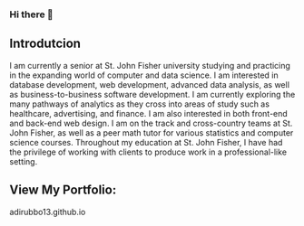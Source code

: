 ### Hi there 👋
## Introdutcion
I am currently a senior at St. John Fisher university studying and practicing in the expanding world of computer and data science. I am interested in database development, web development, advanced data analysis, as well as business-to-business software development. I am currently exploring the many pathways of analytics as they cross into areas of study such as healthcare, advertising, and finance. I am also interested in both front-end and back-end web design.
I am on the track and cross-country teams at St. John Fisher, as well as a peer math tutor for various statistics and computer science courses. Throughout my education at St. John Fisher, I have had the privilege of working with clients to produce work in a professional-like setting. 
## View My Portfolio:
adirubbo13.github.io

<!--
**adirubbo13/adirubbo13** is a ✨ _special_ ✨ repository because its `README.md` (this file) appears on your GitHub profile.

Here are some ideas to get you started:

- 🔭 I’m currently working on ...
- 🌱 I’m currently learning ...
- 👯 I’m looking to collaborate on ...
- 🤔 I’m looking for help with ...
- 💬 Ask me about ...
- 📫 How to reach me: ...
- 😄 Pronouns: ...
- ⚡ Fun fact: ...
-->
